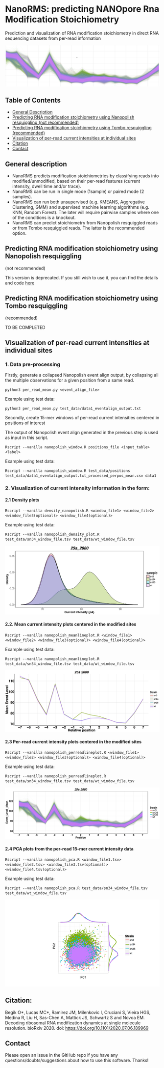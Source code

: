 # NanoRMS: predicting NANOpore Rna Modification Stoichiometry
Prediction and visualization of RNA modification stoichiometry in direct RNA sequencing datasets from per-read information 

![alt text](./img/init_fig.png "init_fig")


## Table of Contents  
- [General Description](#General-description)
- [Predicting RNA modification stoichiometry using Nanopolish resquiggling (not recommended)](#Predicting-RNA-modification-stoichiometry-using-nanopolish-resquiggling)
- [Predicting RNA modification stoichiometry using Tombo resquiggling (recommended)](#Predicting-RNA-modification-stoichiometry-using-tombo-resquiggling)
- [Visualization of per-read current intensities at individual sites](Visualization-of-per-read-current-intensities-at-individual-sites)
- [Citation](#Citation) 
- [Contact](#Contact) 
 

## General description
* NanoRMS predicts modification stoichiometries by classifying reads into modified/unmodified, based on their per-read features (current intensity, dwell time and/or trace).
* NanoRMS can be run in single mode (1sample) or paired mode (2 samples).
* NanoRMS can run both unsupervised (e.g. KMEANS, Aggregative Clustering, GMM) and supervised machine learning algorithms (e.g. KNN, Random Forest). The later will require pairwise samples where one of the conditions is a knockout.
* NanoRMS can predict stoichiometry from Nanopolish resquiggled reads or from Tombo resquiggled reads. The latter is the recommended option.


## Predicting RNA modification stoichiometry using Nanopolish resquiggling 
(not recommended)

This version is deprecated. If you still wish to use it, you can find the details and code [here](https://github.com/novoalab/nanoRMS/blob/master/README_nanoRMS_nanopolish.md) 


## Predicting RNA modification stoichiometry using Tombo resquiggling 
(recommended)

TO BE COMPLETED


## Visualization of per-read current intensities at individual sites

### 1. Data pre-processing

Firstly, generate a collapsed Nanopolish event align output, by collapsing all the multiple observations for a given position from a same read.

```
python3 per_read_mean.py <event_align_file>
```

Example using test data:

```
python3 per_read_mean.py test_data/data1_eventalign_output.txt
```
Secondly, create 15-mer windows of per-read current intensities centered in positions of interest

The output of Nanopolish event align generated in the previous step is used as input in this script.

```
Rscript --vanilla nanopolish_window.R positions_file <input_table> <label>
```

Example using test data:

```
Rscript --vanilla nanopolish_window.R test_data/positions test_data/data1_eventalign_output.txt_processed_perpos_mean.csv data1
```


### 2. Visualization of current intensity information in the form:

#### 2.1 Density plots

```
Rscript --vanilla density_nanopolish.R <window_file1> <window_file2> <window_file3(optional)> <window_file4(optional)>
```

Example using test data:

```
Rscript --vanilla nanopolish_density_plot.R test_data/sn34_window_file.tsv test_data/wt_window_file.tsv
```

![alt text](./img/density.png "Density")


#### 2.2. Mean current intensity plots centered in the modified sites
```
Rscript --vanilla nanopolish_meanlineplot.R <window_file1> <window_file2> <window_file3(optional)> <window_file4(optional)>
```
Example using test data:

```
Rscript --vanilla nanopolish_meanlineplot.R test_data/sn34_window_file.tsv test_data/wt_window_file.tsv
```


![alt text](./img/mean_current.png "Mean_current")


#### 2.3 Per-read current intensity plots centered in the modified sites
```
Rscript --vanilla nanopolish_perreadlineplot.R <window_file1> <window_file2> <window_file3(optional)> <window_file4(optional)>
```
Example using test data:

```
Rscript --vanilla nanopolish_perreadlineplot.R test_data/sn34_window_file.tsv test_data/wt_window_file.tsv
```


![alt text](./img/per_read_current.png "Per_read")


#### 2.4 PCA plots from the per-read 15-mer current intensity data
```
Rscript --vanilla nanopolish_pca.R <window_file1.tsv> <window_file2.tsv> <window_file3.tsv(optional)> <window_file4.tsv(optional)>
```

Example using test data:

```
Rscript --vanilla nanopolish_pca.R test_data/sn34_window_file.tsv test_data/wt_window_file.tsv
```

![alt text](./img/pca.png "PCA")



## Citation: 

Begik O*, Lucas MC*, Ramirez JM, Milenkovic I, Cruciani S, Vieira HGS, Medina R, Liu H, Sas-Chen A, Mattick JS, Schwartz S and Novoa EM. Decoding ribosomal RNA modification dynamics at single molecule resolution. bioRxiv 2020. doi: https://doi.org/10.1101/2020.07.06.189969

## Contact
Please open an issue in the GitHub repo if you have any questions/doubts/suggestions about how to use this software. Thanks!
